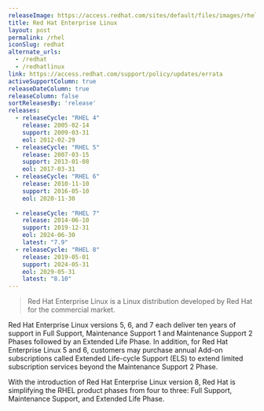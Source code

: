 ```yaml
---
releaseImage: https://access.redhat.com/sites/default/files/images/rhel_8_life_cycle_8_0620_planning_0.png
title: Red Hat Enterprise Linux
layout: post
permalink: /rhel
iconSlug: redhat
alternate_urls:
  - /redhat
  - /redhatlinux
link: https://access.redhat.com/support/policy/updates/errata
activeSupportColumn: true
releaseDateColumn: true
releaseColumn: false
sortReleasesBy: 'release'
releases:
  - releaseCycle: "RHEL 4"
    release: 2005-02-14
    support: 2009-03-31
    eol: 2012-02-29
  - releaseCycle: "RHEL 5"
    release: 2007-03-15
    support: 2013-01-08
    eol: 2017-03-31
  - releaseCycle: "RHEL 6"
    release: 2010-11-10
    support: 2016-05-10
    eol: 2020-11-30
    
  - releaseCycle: "RHEL 7"
    release: 2014-06-10
    support: 2019-12-31
    eol: 2024-06-30
    latest: "7.9"
  - releaseCycle: "RHEL 8"
    release: 2019-05-01
    support: 2024-05-31
    eol: 2029-05-31
    latest: "8.10"
---
```


> Red Hat Enterprise Linux is a Linux distribution developed by Red Hat for the commercial market.

Red Hat Enterprise Linux versions 5, 6, and 7 each deliver ten years of support in Full Support, Maintenance Support 1 and Maintenance Support 2 Phases followed by an Extended Life Phase. In addition, for Red Hat Enterprise Linux 5 and 6, customers may purchase annual Add-on subscriptions called Extended Life-cycle Support (ELS) to extend limited subscription services beyond the Maintenance Support 2 Phase.

With the introduction of Red Hat Enterprise Linux version 8, Red Hat is simplifying the RHEL product phases from four to three: Full Support, Maintenance Support, and Extended Life Phase.
